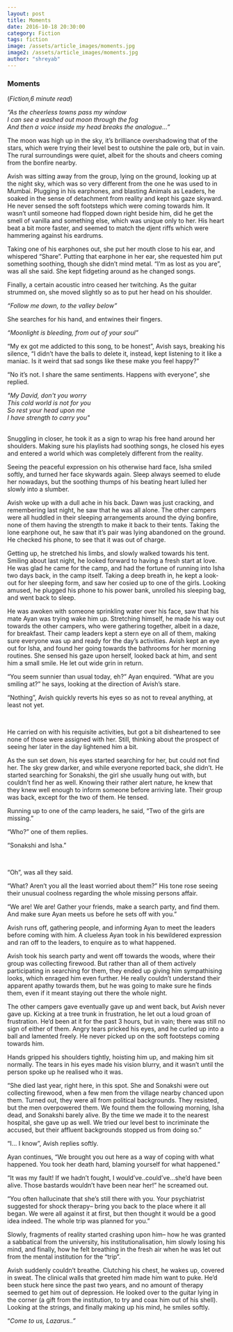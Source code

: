 ```yaml
---
layout: post
title: Moments
date: 2016-10-18 20:30:00
category: Fiction
tags: fiction
image: /assets/article_images/moments.jpg
image2: /assets/article_images/moments.jpg
author: "shreyab"
---
```

<h3>Moments</h3>
(<i>Fiction,6 minute read</i>)
<p><i>&ldquo;As the cheerless towns pass my window<br />
I can see a washed out moon through the fog<br />
And then a voice inside my head breaks the analogue&hellip;&rdquo;</i></p>
<p>The moon was high up in the sky, it&rsquo;s brilliance overshadowing that of the stars, which were trying their level best to outshine the pale orb, but in vain. The rural surroundings were quiet, albeit for the shouts and cheers coming from the bonfire nearby.</p>
<p>Avish was sitting away from the group, lying on the ground, looking up at the night sky, which was so very different from the one he was used to in Mumbai. Plugging in his earphones, and blasting Animals as Leaders, he soaked in the sense of detachment from reality and kept his gaze skyward. He never sensed the soft footsteps which were coming towards him. It wasn&rsquo;t until someone had flopped down right beside him, did he get the smell of vanilla and something else, which was unique only to her. His heart beat a bit more faster, and seemed to match the djent riffs which were hammering against his eardrums.</p>
<p>Taking one of his earphones out, she put her mouth close to his ear, and whispered &ldquo;Share&rdquo;. Putting that earphone in her ear, she requested him put something soothing, though she didn&rsquo;t mind metal. &ldquo;I&rsquo;m as lost as you are&rdquo;, was all she said. She kept fidgeting around as he changed songs.</p>
<p>Finally, a certain acoustic intro ceased her twitching. As the guitar strummed on, she moved slightly so as to put her head on his shoulder.</p>
<p><i>&ldquo;Follow me down, to the valley below&rdquo;</i></p>
<p>She searches for his hand, and entwines their fingers.</p>
<p><i>&ldquo;Moonlight is bleeding, from out of your soul&rdquo;</i></p>
<p>&ldquo;My ex got me addicted to this song, to be honest&rdquo;, Avish says, breaking his silence, &ldquo;I didn&rsquo;t have the balls to delete it, instead, kept listening to it like a maniac. Is it weird that sad songs like these make you feel happy?&rdquo;</p>
<p>&ldquo;No it&rsquo;s not. I share the same sentiments. Happens with everyone&rdquo;, she replied.</p>
<p><i>&quot;My David, don&#39;t you worry<br />
This cold world is not for you<br />
So rest your head upon me<br />
I have strength to carry you&quot;</i><br />
&nbsp;</p>
<p>Snuggling in closer, he took it as a sign to wrap his free hand around her shoulders. Making sure his playlists had soothing songs, he closed his eyes and entered a world which was completely different from the reality.</p>
<p>Seeing the peaceful expression on his otherwise hard face, Isha smiled softly, and turned her face skywards again. Sleep always seemed to elude her nowadays, but the soothing thumps of his beating heart lulled her slowly into a slumber.</p>
<p>Avish woke up with a dull ache in his back. Dawn was just cracking, and remembering last night, he saw that he was all alone. The other campers were all huddled in their sleeping arrangements around the dying bonfire, none of them having the strength to make it back to their tents. Taking the lone earphone out, he saw that it&rsquo;s pair was lying abandoned on the ground. He checked his phone, to see that it was out of charge.</p>
<p>Getting up, he stretched his limbs, and slowly walked towards his tent. Smiling about last night, he looked forward to having a fresh start at love. He was glad he came for the camp, and had the fortune of running into Isha two days back, in the camp itself. Taking a deep breath in, he kept a look-out for her sleeping form, and saw her cosied up to one of the girls. Looking amused, he plugged his phone to his power bank, unrolled his sleeping bag, and went back to sleep.</p>
<p>He was awoken with someone sprinkling water over his face, saw that his mate Ayan was trying wake him up. Stretching himself, he made his way out towards the other campers, who were gathering together, albeit in a daze, for breakfast. Their camp leaders kept a stern eye on all of them, making sure everyone was up and ready for the day&rsquo;s activities. Avish kept an eye out for Isha, and found her going towards the bathrooms for her morning routines. She sensed his gaze upon herself, looked back at him, and sent him a small smile. He let out wide grin in return.</p>
<p>&ldquo;You seem sunnier than usual today, eh?&rdquo; Ayan enquired. &ldquo;What are you smiling at?&rdquo; he says, looking at the direction of Avish&rsquo;s stare.</p>
<p>&ldquo;Nothing&rdquo;, Avish quickly reverts his eyes so as not to reveal anything, at least not yet.</p>
<p>&nbsp;</p>
<p>He carried on with his requisite activities, but got a bit disheartened to see none of those were assigned with her. Still, thinking about the prospect of seeing her later in the day lightened him a bit.</p>
<p>As the sun set down, his eyes started searching for her, but could not find her. The sky grew darker, and while everyone reported back, she didn&rsquo;t. He started searching for Sonakshi, the girl she usually hung out with, but couldn&rsquo;t find her as well. Knowing their rather alert nature, he knew that they knew well enough to inform someone before arriving late. Their group was back, except for the two of them. He tensed.</p>
<p>Running up to one of the camp leaders, he said, &ldquo;Two of the girls are missing.&rdquo;</p>
<p>&ldquo;Who?&rdquo; one of them replies.</p>
<p>&ldquo;Sonakshi and Isha.&rdquo;</p>
<p>&nbsp;</p>
<p>&ldquo;Oh&rdquo;, was all they said.</p>
<p>&ldquo;What? Aren&rsquo;t you all the least worried about them?&rdquo; His tone rose seeing their unusual coolness regarding the whole missing persons affair.</p>
<p>&ldquo;We are! We are! Gather your friends, make a search party, and find them. And make sure Ayan meets us before he sets off with you.&rdquo;</p>
<p>Avish runs off, gathering people, and informing Ayan to meet the leaders before coming with him. A clueless Ayan took in his bewildered expression and ran off to the leaders, to enquire as to what happened.</p>
<p>Avish took his search party and went off towards the woods, where their group was collecting firewood. But rather than all of them actively participating in searching for them, they ended up giving him sympathising looks, which enraged him even further. He really couldn&rsquo;t understand their apparent apathy towards them, but he was going to make sure he finds them, even if it meant staying out there the whole night.</p>
<p>The other campers gave eventually gave up and went back, but Avish never gave up. Kicking at a tree trunk in frustration, he let out a loud groan of frustration. He&rsquo;d been at it for the past 3 hours, but in vain; there was still no sign of either of them. Angry tears pricked his eyes, and he curled up into a ball and lamented freely. He never picked up on the soft footsteps coming towards him.</p>
<p>Hands gripped his shoulders tightly, hoisting him up, and making him sit normally. The tears in his eyes made his vision blurry, and it wasn&rsquo;t until the person spoke up he realised who it was.</p>
<p>&ldquo;She died last year, right here, in this spot. She and Sonakshi were out collecting firewood, when a few men from the village nearby chanced upon them. Turned out, they were all from political backgrounds. They resisted, but the men overpowered them. We found them the following morning, Isha dead, and Sonakshi barely alive. By the time we made it to the nearest hospital, she gave up as well. We tried our level best to incriminate the accused, but their affluent backgrounds stopped us from doing so.&rdquo;</p>
<p>&ldquo;I&hellip; I know&rdquo;, Avish replies softly.</p>
<p>Ayan continues, &ldquo;We brought you out here as a way of coping with what happened. You took her death hard, blaming yourself for what happened.&rdquo;</p>
<p>&ldquo;It was my fault! If we hadn&rsquo;t fought, I would&rsquo;ve..could&rsquo;ve...she&rsquo;d have been alive. Those bastards wouldn&rsquo;t have been near her!&rdquo; he screamed out.</p>
<p>&ldquo;You often hallucinate that she&rsquo;s still there with you. Your psychiatrist suggested for shock therapy&ndash; bring you back to the place where it all began. We were all against it at first, but then thought it would be a good idea indeed. The whole trip was planned for you.&rdquo;</p>
<p>Slowly, fragments of reality started crashing upon him&ndash; how he was granted a sabbatical from the university, his institutionalisation, him slowly losing his mind, and finally, how he felt breathing in the fresh air when he was let out from the mental institution for the &ldquo;trip&rdquo;.</p>
<p>Avish suddenly couldn&rsquo;t breathe. Clutching his chest, he wakes up, covered in sweat. The clinical walls that greeted him made him want to puke. He&rsquo;d been stuck here since the past two years, and no amount of therapy seemed to get him out of depression. He looked over to the guitar lying in the corner (a gift from the institution, to try and coax him out of his shell). Looking at the strings, and finally making up his mind, he smiles softly.</p>
<p>&ldquo;<i>Come to us, Lazarus..&rdquo;</i></p>
